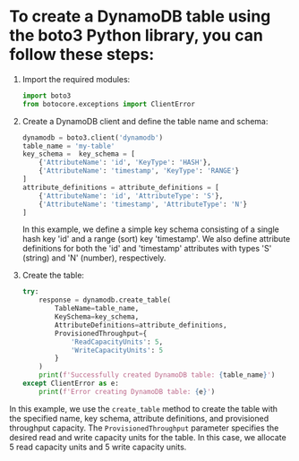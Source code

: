# To create a DynamoDB table using the boto3 Python library, you can follow these steps:

1. Import the required modules:
    ```python
    import boto3
    from botocore.exceptions import ClientError
    ```
2. Create a DynamoDB client and define the table name and schema:
    ```python
    dynamodb = boto3.client('dynamodb')
    table_name = 'my-table'
    key_schema =  key_schema = [
        {'AttributeName': 'id', 'KeyType': 'HASH'},
        {'AttributeName': 'timestamp', 'KeyType': 'RANGE'}
    ]
    attribute_definitions = attribute_definitions = [
        {'AttributeName': 'id', 'AttributeType': 'S'},
        {'AttributeName': 'timestamp', 'AttributeType': 'N'}
    ]
    ```
    In this example, we define a simple key schema consisting of a single hash key 'id' and a range (sort) key 'timestamp'. We also define attribute definitions for both the 'id' and 'timestamp' attributes with types 'S' (string) and 'N' (number), respectively.

3. Create the table:
    ```python
    try:
        response = dynamodb.create_table(
            TableName=table_name,
            KeySchema=key_schema,
            AttributeDefinitions=attribute_definitions,
            ProvisionedThroughput={
                'ReadCapacityUnits': 5,
                'WriteCapacityUnits': 5
            }
        )
        print(f'Successfully created DynamoDB table: {table_name}')
    except ClientError as e:
        print(f'Error creating DynamoDB table: {e}')
    ```

In this example, we use the `create_table` method to create the table with the specified name, key schema, attribute definitions, and provisioned throughput capacity. The `ProvisionedThroughput` parameter specifies the desired read and write capacity units for the table. In this case, we allocate 5 read capacity units and 5 write capacity units.